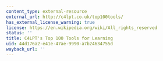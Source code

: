 ```yaml
---
content_type: external-resource
external_url: http://c4lpt.co.uk/top100tools/
has_external_license_warning: true
license: https://en.wikipedia.org/wiki/All_rights_reserved
status: ''
title: C4LPT's Top 100 Tools for Learning
uid: 44d176a2-e41e-47ae-9990-a7b24634755d
wayback_url: ''
---
```

